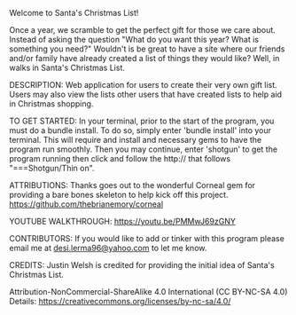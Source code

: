 Welcome to Santa's Christmas List!

Once a year, we scramble to get the perfect gift for those we care about. Instead of asking the question "What do you want this year? What is something you need?" Wouldn't is be great to have a site where our friends and/or family have already created a list of things they would like? Well, in walks in Santa's Christmas List.

DESCRIPTION: Web application for users to create their very own gift list. Users may also view the lists other users that have created lists to help aid in Christmas shopping. 

TO GET STARTED: In your terminal, prior to the start of the program, you must do a bundle install. To do so, simply enter 'bundle install' into your terminal. This will require and install and necessary gems to have the program run smoothly. Then you may continue, enter 'shotgun' to get the program running then click and follow the http:// that follows "===Shotgun/Thin on".

ATTRIBUTIONS: Thanks goes out to the wonderful Corneal gem for providing a bare bones skeleton to help kick off this project. 
https://github.com/thebrianemory/corneal

YOUTUBE WALKTHROUGH: https://youtu.be/PMMwJ69zGNY

CONTRIBUTORS: If you would like to add or tinker with this program please email me at desi.lerma96@yahoo.com to let me know. 

CREDITS: Justin Welsh is credited for providing the initial idea of Santa's Christmas List. 

Attribution-NonCommercial-ShareAlike 4.0 International (CC BY-NC-SA 4.0) Details: https://creativecommons.org/licenses/by-nc-sa/4.0/
